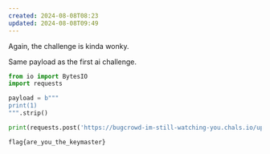 ```yaml
---
created: 2024-08-08T08:23
updated: 2024-08-08T09:49
---
```

Again, the challenge is kinda wonky.

Same payload as the first ai challenge.

```python
from io import BytesIO
import requests

payload = b"""
print(1)
""".strip()

print(requests.post('https://bugcrowd-im-still-watching-you.chals.io/upload', files={'file1': BytesIO(payload)}).text)
```

```flag
flag{are_you_the_keymaster}
```